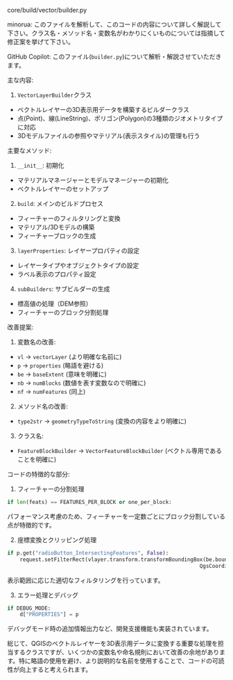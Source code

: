 core/build/vector/builder.py


minorua: このファイルを解析して、このコードの内容について詳しく解説して下さい。クラス名・メソッド名・変数名がわかりにくいものについては指摘して修正案を挙げて下さい。

GitHub Copilot: このファイル(`builder.py`)について解析・解説させていただきます。

主な内容:
1. `VectorLayerBuilder`クラス
- ベクトルレイヤーの3D表示用データを構築するビルダークラス
- 点(Point)、線(LineString)、ポリゴン(Polygon)の3種類のジオメトリタイプに対応
- 3Dモデルファイルの参照やマテリアル(表示スタイル)の管理も行う

主要なメソッド:
1. `__init__`: 初期化
- マテリアルマネージャーとモデルマネージャーの初期化
- ベクトルレイヤーのセットアップ

2. `build`: メインのビルドプロセス
- フィーチャーのフィルタリングと変換
- マテリアル/3Dモデルの構築
- フィーチャーブロックの生成

3. `layerProperties`: レイヤープロパティの設定
- レイヤータイプやオブジェクトタイプの設定
- ラベル表示のプロパティ設定

4. `subBuilders`: サブビルダーの生成
- 標高値の処理（DEM参照）
- フィーチャーのブロック分割処理

改善提案:
1. 変数名の改善:
- `vl` → `vectorLayer` (より明確な名前に)
- `p` → `properties` (略語を避ける)
- `be` → `baseExtent` (意味を明確に)
- `nb` → `numBlocks` (数値を表す変数なので明確に)
- `nf` → `numFeatures` (同上)

2. メソッド名の改善:
- `type2str` → `geometryTypeToString` (変換の内容をより明確に)

3. クラス名:
- `FeatureBlockBuilder` → `VectorFeatureBlockBuilder` (ベクトル専用であることを明確に)

コードの特徴的な部分:
1. フィーチャーの分割処理
```python
if len(feats) == FEATURES_PER_BLOCK or one_per_block:
```
パフォーマンス考慮のため、フィーチャーを一定数ごとにブロック分割している点が特徴的です。

2. 座標変換とクリッピング処理
```python
if p.get("radioButton_IntersectingFeatures", False):
    request.setFilterRect(vlayer.transform.transformBoundingBox(be.boundingBox(),
                                                              QgsCoordinateTransform.ReverseTransform))
```
表示範囲に応じた適切なフィルタリングを行っています。

3. エラー処理とデバッグ
```python
if DEBUG_MODE:
    d["PROPERTIES"] = p
```
デバッグモード時の追加情報出力など、開発支援機能も実装されています。

総じて、QGISのベクトルレイヤーを3D表示用データに変換する重要な処理を担当するクラスですが、いくつかの変数名や命名規則において改善の余地があります。特に略語の使用を避け、より説明的な名前を使用することで、コードの可読性が向上すると考えられます。